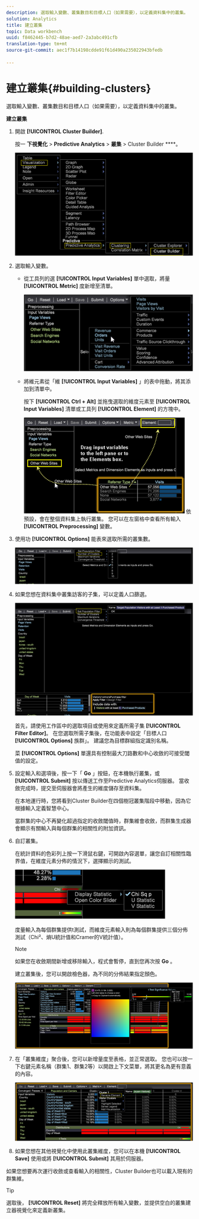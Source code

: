 ```yaml
---
description: 選取輸入變數、叢集數目和目標人口（如果需要），以定義資料集中的叢集。
solution: Analytics
title: 建立叢集
topic: Data workbench
uuid: f8462445-b7d2-48ae-aed7-2a3abc491cfb
translation-type: tm+mt
source-git-commit: aec1f7b14198cdde91f61d490a235022943bfedb

---
```



# 建立叢集{#building-clusters}

選取輸入變數、叢集數目和目標人口（如果需要），以定義資料集中的叢集。

**建立叢集**

1. 開啟 **[!UICONTROL Cluster Builder]**.

   按一 **下視覺化** > **Predictive Analytics** > **叢集** > Cluster Builder ****。

   ![](assets/cluster-builder-step1.png)

1. 選取輸入變數。

   * 從工具列的選 **[!UICONTROL Input Variables]** 單中選取，將量 **[!UICONTROL Metric]** 度新增至清單。

      ![](assets/cluster_metric_select.png)

   * 將維元素從「維 **[!UICONTROL Input Variables]** 」的表中拖動，將其添加到清單中。

      按下 **[!UICONTROL Ctrl + Alt]** 並拖曳選取的維度元素至 **[!UICONTROL Input Variables]** 清單或工具列 **[!UICONTROL Element]** 的方塊中。

      ![](assets/cluster_dim_select.png)
   依預設，會在整個資料集上執行叢集。 您可以在左窗格中查看所有輸入 **[!UICONTROL Preprocessing]** 變數。
1. 使用功 **[!UICONTROL Options]** 能表來選取所需的叢集數。

   ![](assets/build_cluster_2.png)

1. 如果您想在資料集中叢集訪客的子集，可以定義人口篩選。

   ![](assets/build_cluster_3.png)

   首先，請使用工作區中的選取項目或使用來定義所需子集 **[!UICONTROL Filter Editor]**。 在您選取所需子集後，在功能表中設定「目標人口 **[!UICONTROL Options]** 族群」。 建議您為目標群組指定識別名稱。

   菜 **[!UICONTROL Options]** 單還具有控制最大刀路數和中心收斂的可接受閾值的設定。

1. 設定輸入和選項後，按一下「 **Go** 」按鈕，在本機執行叢集，或 **[!UICONTROL Submit]** 按以傳送工作至Predictive Analytics伺服器。 當收斂完成時，提交至伺服器會將產生的維度儲存至資料集。

   在本地運行時，您將看到Cluster Builder在四個樹冠叢集階段中移動，因為它根據輸入定義智慧中心。

   當群集的中心不再變化超過指定的收斂閾值時，群集維會收斂，而群集生成器會顯示有關輸入與每個群集的相關性的附加資訊。

1. 自訂叢集。

   在統計資料的色彩列上按一下滑鼠右鍵，可開啟內容選單，讓您自訂相關性臨界值，在維度元素分佈的情況下，選擇顯示的測試。

   ![](assets/build_cluster_7.png)

   度量輸入為每個群集提供t測試，而維度元素輸入則為每個群集提供三個分佈測試（Chi²、熵U統計值和Cramer的V統計值）。

   >[!NOTE]
   >
   >如果您在收斂期間新增或移除輸入，程式會暫停，直到您再次按 **Go** 。

   建立叢集後，您可以開啟檢色器，為不同的分佈結果指定顏色。

   ![](assets/build_cluster_5.png)

1. 在「叢集維度」聚合後，您可以新增量度至表格，並正常選取。 您也可以按一下右鍵元素名稱（群集1、群集2等）以開啟上下文菜單，將其更名為更有意義的內容。

   ![](assets/build_cluster_6.png)

1. 如果您想在其他視覺化中使用此叢集維度，您可以在本機 **[!UICONTROL Save]** 使用或將 **[!UICONTROL Submit]** 其用於伺服器。

如果您想要再次運行收斂或查看輸入的相關性，Cluster Builder也可以載入現有的群集維。

>[!TIP]
>
>選取後， **[!UICONTROL Reset]** 將完全釋放所有輸入變數，並提供空白的叢集建立器視覺化來定義新叢集。

